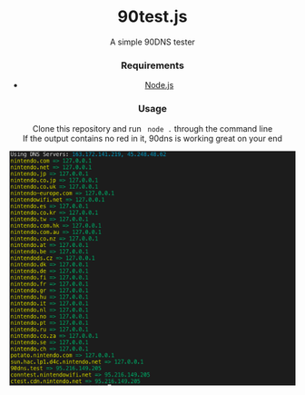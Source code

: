<center>
	<h1>90test.js</h1>
	A simple 90DNS tester
</center>
<center>

### Requirements
- <a href="https://nodejs.org/en/download/">Node.js</a>
### Usage
Clone this repository and run `` node .`` through the command line<br>
If the output contains no red in it, 90dns is working great on your end

<img src="https://github.com/JambDev/90test.js/raw/master/screenshot.png">
